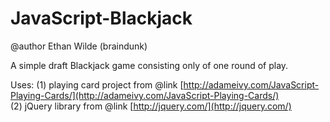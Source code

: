 # JavaScript-Blackjack

@author Ethan Wilde (braindunk)  

A simple draft Blackjack game consisting only of one round of play.

Uses:
(1) playing card project from @link [http://adameivy.com/JavaScript-Playing-Cards/](http://adameivy.com/JavaScript-Playing-Cards/)  
(2) jQuery library from @link [http://jquery.com/](http://jquery.com/)  
